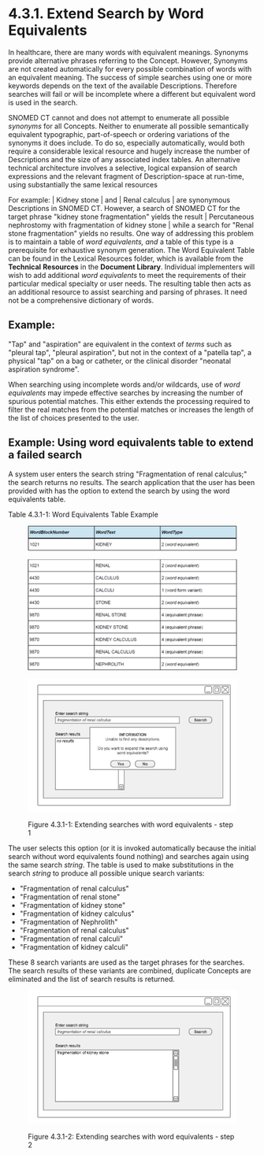 # 4.3.1. Extend Search by Word Equivalents

In healthcare, there are many words with equivalent meanings. Synonyms provide alternative phrases referring to the Concept. However, Synonyms are not created automatically for every possible combination of words with an equivalent meaning. The success of simple searches using one or more keywords depends on the text of the available Descriptions. Therefore searches will fail or will be incomplete where a different but equivalent word is used in the search.

SNOMED CT cannot and does not attempt to enumerate all possible _synonyms_ for all Concepts. Neither to enumerate all possible semantically equivalent typographic, part-of-speech or ordering variations of the synonyms it does include. To do so, especially automatically, would both require a considerable lexical resource and hugely increase the number of Descriptions and the size of any associated index tables. An alternative technical architecture involves a selective, logical expansion of search expressions and the relevant fragment of Description-space at run-time, using substantially the same lexical resources

For example: | Kidney stone | and | Renal calculus | are synonymous Descriptions in SNOMED CT. However, a search of SNOMED CT for the target phrase "kidney stone fragmentation" yields the result | Percutaneous nephrostomy with fragmentation of kidney stone | while a search for "Renal stone fragmentation" yields no results. One way of addressing this problem is to maintain a table of _word equivalents, and_ a table of this type is a prerequisite for exhaustive synonym generation. The Word Equivalent Table can be found in the Lexical Resources folder, which is available from the **Technical** **Resources** in the **Document Library**. Individual implementers will wish to add additional _word equivalents_ to meet the requirements of their particular medical specialty or user needs. The resulting table then acts as an additional resource to assist searching and parsing of phrases. It need not be a comprehensive dictionary of words.

## Example:

"Tap" and "aspiration" are equivalent in the context of _terms_ such as "pleural tap", "pleural aspiration", but not in the context of a "patella tap", a physical "tap" on a bag or catheter, or the clinical disorder "neonatal aspiration syndrome".

When searching using incomplete words and/or wildcards, use of _word equivalents_ may impede effective searches by increasing the number of spurious potential matches. This either extends the processing required to filter the real matches from the potential matches or increases the length of the list of choices presented to the user.

## Example: Using word equivalents table to extend a failed search

A system user enters the search string "Fragmentation of renal calculus;" the search returns no results. The search application that the user has been provided with has the option to extend the search by using the word equivalents table.

Table 4.3.1-1: Word Equivalents Table Example

<figure><img src="../../images/33490616.png" alt=""><figcaption></figcaption></figure>

<figure><img src="../../images/33490617.png" alt=""><figcaption></figcaption></figure>

<figure><img src="../../images/52171324.png" alt=""><figcaption><p>Figure 4.3.1-1: Extending searches with word equivalents - step 1</p></figcaption></figure>

The user selects this option (or it is invoked automatically because the initial search without word equivalents found nothing) and searches again using the same search _string_. The table is used to make substitutions in the search _string_ to produce all possible unique search variants:

* "Fragmentation of renal calculus"
* "Fragmentation of renal stone"
* "Fragmentation of kidney stone"
* "Fragmentation of kidney calculus"
* "Fragmentation of Nephrolith"
* "Fragmentation of renal calculus"
* "Fragmentation of renal calculi"
* "Fragmentation of kidney calculi"

These 8 search variants are used as the target phrases for the searches. The search results of these variants are combined, duplicate Concepts are eliminated and the list of search results is returned.

<figure><img src="../../images/52171323.png" alt=""><figcaption><p>Figure 4.3.1-2: Extending searches with word equivalents - step 2</p></figcaption></figure>
